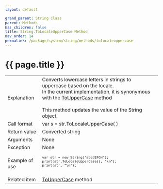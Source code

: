 ```yaml
---
layout: default

grand_parent: String Class
parent: Methods
has_children: false
title: String.ToLocaleUpperCase Method
nav_order: 14
permalink: /package/system/string/methods/tolocaleuppercase
---
```

# {{ page.title }}

<table> 
  <tr>
    <td>Explanation</td>
    <td colspan="2">Converts lowercase letters in strings to uppercase based on the locale.<br>In the current implementation, it is synonymous with the <a href="/package/system/string/methods/touppercase">ToUpperCase</a> method<br><br>This method updates the value of the String object.</td>
  </tr>
  <tr>
    <td>Call format</td>
    <td colspan="2">var s = str.ToLocaleUpperCase( )</td>
  </tr>
  <tr>
    <td>Return value</td>
    <td colspan="2">Converted string</td>
  </tr>  
  <tr>
    <td>Arguments</td>
    <td colspan="2">None</td>
  </tr>
  <tr>
    <td>Exception</td>
    <td colspan="2">None</td>
  </tr>
  <tr>
    <td>Example of use</td>
    <td colspan="2"><code><pre>
var str = new String("abcdEFGH");
print(str.ToLocaleUpperCase(), "\n");
print(str, "\n");
    </pre></code></td>
  </tr>
  <tr>
    <td>Related item</td>
    <td colspan="2"><a href="/package/system/string/methods/touppercase">ToUpperCase</a> method</td>
  </tr>
</table>